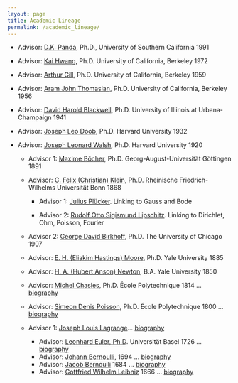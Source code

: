 ```yaml
---
layout: page
title: Academic Lineage
permalink: /academic_lineage/
---
```


- Advisor: [D.K. Panda](https://web.cse.ohio-state.edu/~panda.2/), Ph.D., University of Southern California 1991

- Advisor: [Kai Hwang](http://genealogy.math.ndsu.nodak.edu/id.php?id=70731), Ph.D. University of California, Berkeley 1972

- Advisor: [Arthur Gill](http://genealogy.math.ndsu.nodak.edu/id.php?id=75691), Ph.D. University of California, Berkeley 1959

- Advisor: [Aram John Thomasian](http://genealogy.math.ndsu.nodak.edu/id.php?id=34358), Ph.D. University of California, Berkeley 1956

- Advisor: [David Harold Blackwell](http://genealogy.math.ndsu.nodak.edu/id.php?id=4209), Ph.D. University of Illinois at Urbana-Champaign 1941

- Advisor: [Joseph Leo Doob](http://genealogy.math.ndsu.nodak.edu/id.php?id=4598), Ph.D. Harvard University 1932

- Advisor: [Joseph Leonard Walsh](http://genealogy.math.ndsu.nodak.edu/id.php?id=4929), Ph.D. Harvard University 1920

    - Advisor 1: [Maxime Bôcher](http://genealogy.math.ndsu.nodak.edu/id.php?id=7431), Ph.D. Georg-August-Universität Göttingen 1891

    - Advisor: [C. Felix (Christian) Klein](http://genealogy.math.ndsu.nodak.edu/id.php?id=7401), Ph.D. Rheinische Friedrich-Wilhelms Universität Bonn 1868

        - Advisor 1: [Julius Plücker](http://genealogy.math.ndsu.nodak.edu/id.php?id=7402). Linking to Gauss and Bode

        - Advisor 2: [Rudolf Otto Sigismund Lipschitz](http://genealogy.math.ndsu.nodak.edu/id.php?id=19964). Linking to Dirichlet, Ohm, Poisson, Fourier

    - Advisor 2: [George David Birkhoff](http://genealogy.math.ndsu.nodak.edu/id.php?id=5879), Ph.D. The University of Chicago 1907

    - Advisor: [E. H. (Eliakim Hastings) Moore](http://genealogy.math.ndsu.nodak.edu/id.php?id=806), Ph.D. Yale University 1885
    - Advisor: [H. A. (Hubert Anson) Newton](http://genealogy.math.ndsu.nodak.edu/id.php?id=7865), B.A. Yale University 1850
    - Advisor: [Michel Chasles](http://genealogy.math.ndsu.nodak.edu/id.php?id=26995), Ph.D. École Polytechnique 1814 … [biography](http://www-gap.dcs.st-and.ac.uk/%7Ehistory/Mathematicians/Chasles.html)
    - Advisor: [Simeon Denis Poisson](http://genealogy.math.ndsu.nodak.edu/id.php?id=17865), Ph.D. École Polytechnique  1800 … [biography](http://www-gap.dcs.st-and.ac.uk/%7Ehistory/Mathematicians/Poisson.html)
    - Advisor 1: [Joseph Louis Lagrange](http://genealogy.math.ndsu.nodak.edu/id.php?id=17864)… [biography](http://www-gap.dcs.st-and.ac.uk/%7Ehistory/Mathematicians/Lagrange.html) 
        - Advisor: [Leonhard Euler, Ph.D](http://genealogy.math.ndsu.nodak.edu/id.php?id=38586). Universität Basel 1726 … [biography](http://www-gap.dcs.st-and.ac.uk/~history/Mathematicians/Euler.html)
        - Advisor: [Johann Bernoulli](http://genealogy.math.ndsu.nodak.edu/html/id.phtml?id=53410), 1694 … [biography](http://www.shu.edu/html/teaching/math/reals/history/bernoull.html)
        - Advisor: [Jacob Bernoulli](http://genealogy.math.ndsu.nodak.edu/html/id.phtml?id=54440) 1684 … [biography](http://www.maths.tcd.ie/pub/HistMath/People/Bernoullis/RouseBall/RB_Bernoullis.html#JamesBernoulli)
        - Advisor: [Gottfried Wilhelm Leibniz](http://genealogy.math.ndsu.nodak.edu/id.php?id=60985) 1666 … [biography](http://www-gap.dcs.st-and.ac.uk/%7Ehistory/Mathematicians/Leibniz.html)